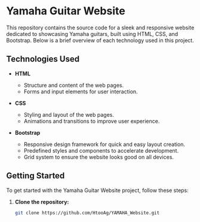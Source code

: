 # Yamaha Guitar Website

This repository contains the source code for a sleek and responsive website dedicated to showcasing Yamaha guitars, built using HTML, CSS, and Bootstrap. Below is a brief overview of each technology used in this project.

## Technologies Used

- **HTML**
  - Structure and content of the web pages.
  - Forms and input elements for user interaction.

- **CSS**
  - Styling and layout of the web pages.
  - Animations and transitions to improve user experience.

- **Bootstrap**
  - Responsive design framework for quick and easy layout creation.
  - Predefined styles and components to accelerate development.
  - Grid system to ensure the website looks good on all devices.

## Getting Started

To get started with the Yamaha Guitar Website project, follow these steps:

1. **Clone the repository:**
   ```sh
   git clone https://github.com/HtooAg/YAMAHA_Website.git
